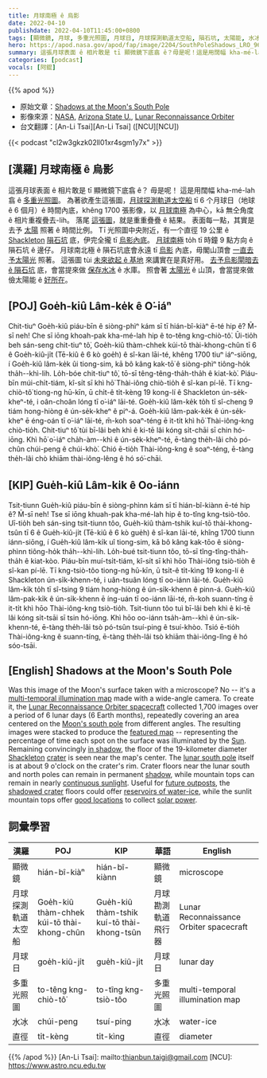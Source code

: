 ```yaml
---
title: 月球南極 ê 烏影
date: 2022-04-10
publishdate: 2022-04-10T11:45:00+0800
tags: [顯微鏡, 月球, 多重光照圖, 月球日, 月球探測軌道太空船, 隕石坑, 太陽能, 水冰, 直徑]
hero: https://apod.nasa.gov/apod/fap/image/2204/SouthPoleShadows_LRO_960.jpg
summary: 這張月球表面 ê 相片敢是 tī 顯微鏡下底翕 ê？毋是呢！這是用闊幅 kha-mé-lah 翕 ê 多重光照圖。
categories: [podcast]
vocals: [阿錕]
---
```


{{% apod %}}

- 原始文章：[Shadows at the Moon's South Pole](https://apod.nasa.gov/apod/ap220410.html)
- 影像來源：[NASA](https://www.nasa.gov/), [Arizona State U.](https://sese.asu.edu/), [Lunar Reconnaissance Orbiter](https://lunar.gsfc.nasa.gov/)
- 台文翻譯：[An-Li Tsai][An-Li Tsai] ([NCU][NCU])

{{< podcast "cl2w3gkzk02ll01xr4sgm1y7x" >}}

## [漢羅] 月球南極 ê 烏影
這張月球表面 ê 相片敢是 tī 顯微鏡下底翕 ê？
毋是呢！
這是用闊幅 kha-mé-lah 翕 ê [多重光照圖][multi-temporal illumination map]。
為著欲產生這張圖，[月球探測軌道太空船][Lunar Reconnaissance Orbiter spacecraft] tī 6 个月球日（地球 ê 6 個月）ê 時間內底，khêng 1700 張影像，以 [月球南極][Moon's south pole] 為中心，kā 無仝角度 ê 相片重複疊去-lih。
落尾 [這張圖][featured map]，就是重重疊疊 ê 結果。
表面每一點，其實是去予 [太陽][Sun] 照著 ê 時間比例。
Tī 光照圖中央附近，有一个直徑 19 公里 ê [Shackleton][Shackleton] [隕石坑][crater] 底，伊完全攏 tī [烏影內底][in shadow]。
[月球南極][lunar south pole] to̍h tī 時鐘 9 點方向 ê 隕石坑 ê 邊仔。
月球南北極 ê 隕石坑底會永遠 tī [烏影][shadow] 內底，毋閣山頂會 [一直去予太陽光][continuous sunlight] 照著。
這張圖 tùi [未來欲起 ê 基地][future outposts] 來講實在是真好用。
[去予烏影閘暗去 ê 隕石坑][shadowed crater] 底，會當提來做 [保存水冰][reservoirs of water-ice] ê 水庫。
照會著 [太陽光][solar power] ê 山頂，會當提來做儉太陽能 ê [好所在][good locations]。

## [POJ] Goe̍h-kiû Lâm-ke̍k ê O͘-iáⁿ
Chit-tiuⁿ Goe̍h-kiû piáu-bīn ê siòng-phìⁿ kám sī tī hián-bî-kiàⁿ ē-té hip ê?
M̄-sī neh!
Che sī iōng khoah-pak kha-mé-lah hip ê to-têng kng-chiò-tô͘.
Ūi-tio̍h beh sán-seng chit-tiuⁿ tô͘, Goe̍h-kiû thàm-chhek kúi-tō thài-khong-chûn tī 6 ê Goe̍h-kiû-ji̍t (Tē-kiû ê 6 kò goe̍h) ê sî-kan lāi-té, khêng 1700 tiuⁿ iáⁿ-siōng, í Goe̍h-kiû lâm-ke̍k ûi tiong-sim, kā bô kâng kak-tō͘ ê siòng-phìⁿ tiông-ho̍k tha̍h--khì-lih.
Lo̍h-bóe chit-tiuⁿ tô͘, tō-sī têng-têng-tha̍h-tha̍h ê kiat-kò͘.
Piáu-bīn múi-chi̍t-tiám, kî-si̍t sī khì hō͘ Thài-iông chiò-tio̍h ê sî-kan pí-lē.
Tī kng-chiò-tô͘ tiong-ng hū-kīn, ū chi̍t-ê ti̍t-kèng 19 kong-lí ê Shackleton ún-se̍k-kheⁿ-té, i oân-choân lóng tī o͘-iáⁿ lāi-té.
Goe̍h-kiû lâm-ke̍k to̍h tī sî-cheng 9 tiám hong-hiòng ê ún-se̍k-kheⁿ ê piⁿ-á.
Goe̍h-kiû lâm-pak-ke̍k ê ún-se̍k-kheⁿ ē éng-oán tī o͘-iáⁿ lāi-té, m̄-koh soaⁿ-téng ē it-ti̍t khì hō͘ Thài-iông-kng chiò-tio̍h.
Chit-tiuⁿ tô͘ tùi bī-lâi beh khì ê ki-tē lâi kóng si̍t-chāi sī chin hó-iōng.
Khì hō͘ o͘-iáⁿ cha̍h-àm--khì ê ún-se̍k-kheⁿ-té, ē-tàng the̍h-lâi chò pó-chûn chúi-peng ê chúi-khò͘.
Chió ē-tio̍h Thài-iông-kng ê soaⁿ-téng, ē-tàng the̍h-lâi chò khiām thài-iông-lêng ê hó só͘-chāi.

## [KIP] Gue̍h-kiû Lâm-ki̍k ê Oo-iánn
Tsit-tiunn Gue̍h-kiû piáu-bīn ê siòng-phìnn kám sī tī hián-bî-kiànn ē-té hip ê?
M̄-sī neh!
Tse sī iōng khuah-pak kha-mé-lah hip ê to-tîng kng-tsiò-tôo.
Uī-tio̍h beh sán-sing tsit-tiunn tôo, Gue̍h-kiû thàm-tshik kuí-tō thài-khong-tsûn tī 6 ê Gue̍h-kiû-ji̍t (Tē-kiû ê 6 kò gue̍h) ê sî-kan lāi-té, khîng 1700 tiunn iánn-siōng, í Gue̍h-kiû lâm-ki̍k uî tiong-sim, kā bô kâng kak-tōo ê siòng-phìnn tiông-ho̍k tha̍h--khì-lih.
Lo̍h-bué tsit-tiunn tôo, tō-sī tîng-tîng-tha̍h-tha̍h ê kiat-kòo.
Piáu-bīn muí-tsi̍t-tiám, kî-si̍t sī khì hōo Thài-iông tsiò-tio̍h ê sî-kan pí-lē.
Tī kng-tsiò-tôo tiong-ng hū-kīn, ū tsi̍t-ê ti̍t-kìng 19 kong-lí ê Shackleton ún-si̍k-khenn-té, i uân-tsuân lóng tī oo-iánn lāi-té.
Gue̍h-kiû lâm-ki̍k to̍h tī sî-tsing 9 tiám hong-hiòng ê ún-si̍k-khenn ê pinn-á.
Gue̍h-kiû lâm-pak-ki̍k ê ún-si̍k-khenn ē íng-uán tī oo-iánn lāi-té, m̄-koh suann-tíng ē it-ti̍t khì hōo Thài-iông-kng tsiò-tio̍h.
Tsit-tiunn tôo tuì bī-lâi beh khì ê ki-tē lâi kóng si̍t-tsāi sī tsin hó-iōng.
Khì hōo oo-iánn tsa̍h-àm--khì ê ún-si̍k-khenn-té, ē-tàng the̍h-lâi tsò pó-tsûn tsuí-ping ê tsuí-khòo.
Tsió ē-tio̍h Thài-iông-kng ê suann-tíng, ē-tàng the̍h-lâi tsò khiām thài-iông-lîng ê hó sóo-tsāi.

## [English] Shadows at the Moon's South Pole
Was this image of the Moon's surface taken with a microscope?
No -- it's a [multi-temporal illumination map][multi-temporal illumination map] made with a wide-angle camera.
To create it, the [Lunar Reconnaissance Orbiter spacecraft][Lunar Reconnaissance Orbiter spacecraft] collected 1,700 images over a period of 6 lunar days (6 Earth months), repeatedly covering an area centered on the [Moon's south pole][Moon's south pole] from different angles.
The resulting images were stacked to produce the [featured map][featured map] -- representing the percentage of time each spot on the surface was illuminated by the [Sun][Sun].
Remaining convincingly [in shadow][in shadow], the floor of the 19-kilometer diameter [Shackleton][Shackleton] [crater][crater] is seen near the map's center.
The [lunar south pole][lunar south pole] itself is at about 9 o'clock on the crater's rim.
Crater floors near the lunar south and north poles can remain in permanent [shadow][shadow], while mountain tops can remain in nearly [continuous sunlight][continuous sunlight].
Useful for [future outposts][future outposts], the [shadowed crater][shadowed crater] floors could offer [reservoirs of water-ice][reservoirs of water-ice], while the sunlit mountain tops offer [good locations][good locations] to collect [solar power][solar power].

## 詞彙學習

|漢羅|POJ|KIP|華語|English|
|-|-|-|-|-|
|顯微鏡|hián-bî-kiàⁿ|hián-bî-kiànn|顯微鏡|microscope|
|月球探測軌道太空船|Goe̍h-kiû thàm-chhek kúi-tō thài-khong-chûn|Gue̍h-kiû thàm-tshik kuí-tō thài-khong-tsûn|月球勘測軌道飛行器|Lunar Reconnaissance Orbiter spacecraft|
|月球日|goe̍h-kiû-ji̍t|gue̍h-kiû-ji̍t|月球日|lunar day|
|多重光照圖|to-têng kng-chiò-tô͘|to-tîng kng-tsiò-tôo|多重光照圖|multi-temporal illumination map|
|水冰|chúi-peng|tsuí-ping|水冰|water-ice|
|直徑|ti̍t-kèng|ti̍t-kìng|直徑|diameter|

{{% /apod %}}
[An-Li Tsai]: mailto:thianbun.taigi@gmail.com
[NCU]: https://www.astro.ncu.edu.tw

[copyright]: https://apod.nasa.gov/apod/fap/lib/about_apod.html#srapply

[multi-temporal illumination map]:http://lroc.sese.asu.edu/posts/271
[Lunar Reconnaissance Orbiter spacecraft]:https://lunar.gsfc.nasa.gov/about.html
[Moon's south pole]:https://en.wikipedia.org/wiki/Lunar_south_pole
[featured map]:http://lroc.sese.asu.edu/posts/271
[Sun]:https://solarsystem.nasa.gov/solar-system/sun/in-depth/
[in shadow]:https://svs.gsfc.nasa.gov/4043
[Shackleton]:https://www.south-pole.com/p0000097.htm
[crater]:https://en.wikipedia.org/wiki/Shackleton_(crater)
[lunar south pole]:https://apod.nasa.gov/apod/ap200206.html
[shadow]:https://apod.nasa.gov/apod/ap190722.html
[continuous sunlight]:https://i.ytimg.com/vi/zlngRTDQMAk/hqdefault.jpg
[future outposts]:https://www.nasa.gov/specials/artemis/
[shadowed crater]:https://youtu.be/EA46nq6klPw
[reservoirs of water-ice]:https://apod.nasa.gov/apod/ap101025.html
[good locations]:https://www.whatnextnow.com/home/solar/where-is-the-best-location-on-earth-for-solar-energy
[solar power]:https://climatekids.nasa.gov/concentrating-solar/
